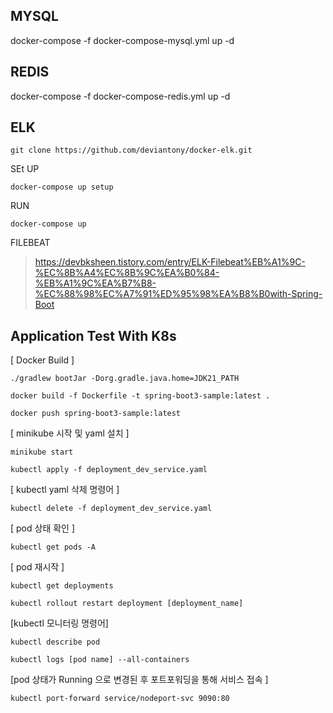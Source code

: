 ## MYSQL 
docker-compose -f docker-compose-mysql.yml up -d

## REDIS 
docker-compose -f docker-compose-redis.yml up -d

## ELK
```
git clone https://github.com/deviantony/docker-elk.git
```

SEt UP

```
docker-compose up setup
```

RUN

```
docker-compose up
```

FILEBEAT 
> https://devbksheen.tistory.com/entry/ELK-Filebeat%EB%A1%9C-%EC%8B%A4%EC%8B%9C%EA%B0%84-%EB%A1%9C%EA%B7%B8-%EC%88%98%EC%A7%91%ED%95%98%EA%B8%B0with-Spring-Boot


## Application Test With K8s
[ Docker Build ] 
```
./gradlew bootJar -Dorg.gradle.java.home=JDK21_PATH
```
```
docker build -f Dockerfile -t spring-boot3-sample:latest .
```
```
docker push spring-boot3-sample:latest
```

[ minikube 시작 및 yaml 설치 ]
```
minikube start
```
```
kubectl apply -f deployment_dev_service.yaml
```

[ kubectl yaml 삭제 명령어 ]
```
kubectl delete -f deployment_dev_service.yaml
```
[ pod 상태 확인 ]
```
kubectl get pods -A
```

[ pod 재시작 ]
```
kubectl get deployments
```

```
kubectl rollout restart deployment [deployment_name]
```

[kubectl 모니터링 명령어]
```
kubectl describe pod
```

```
kubectl logs [pod name] --all-containers
```

[pod 상태가 Running 으로 변경된 후 포트포워딩을 통해 서비스 접속 ]
```
kubectl port-forward service/nodeport-svc 9090:80
```
